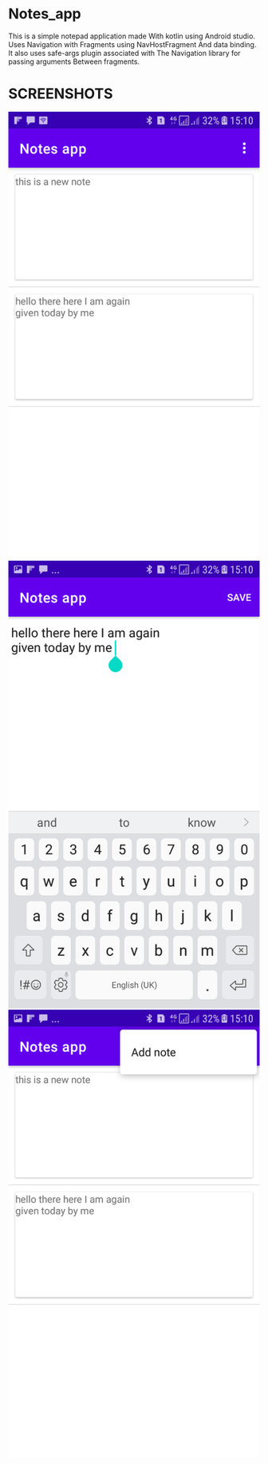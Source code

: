# Notes_app
This is a simple notepad application made
With kotlin using Android studio.
Uses Navigation with Fragments using NavHostFragment
And data binding.
It also uses safe-args plugin associated with
The Navigation library for passing arguments
Between fragments.

# SCREENSHOTS
![](Screenshots.md/Screenshot_20220822-151026.png)
![](Screenshots.md/Screenshot_20220822-151043.png)
![](Screenshots.md/Screenshot_20220822-151035.png)

